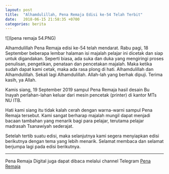 ```yaml
---
layout: post
title:  "Alhamdulillah, Pena Remaja Edisi ke-54 Telah Terbit"
date:   2018-06-15 21:58:35 +0700
categories: berita
---
```

![](pena remaja 54.PNG)

Alhamdulillah Pena Remaja edisi ke-54 telah mendarat. Rabu pagi, 18 September beberapa lembar halaman isi majalah pelajar ini dicetak dan siap untuk digandakan. Seperti biasa, ada suka dan duka yang mengiringi proses penulisan, pengetikan, penataan dan pencetakan majalah. Maka ketika sudah dapat kami cetak, maka ada rasa plong di hati. Alhamdulillah dan Alhamdulillah. Sekali lagi Alhamdulillah. Allah-lah yang berhak dipuji. Terima kasih, ya Allah.


Kamis siang, 19 September 2019 sampul Pena Remaja hasil desain Bu Inayah perlahan-lahan keluar dari mesin pencetak (printer) di kantor MTs NU ITB.

Hati kami siang itu tidak kalah cerah dengan warna-warni sampul Pena Remaja tersebut. Kami sangat berharap majalah mungil dapat menjadi bacaan tambahan yang menarik bagi para pelajar, terutama pelajar madrasah Tsanawiyah sederajat.

Setelah tertib suatu edisi, maka selanjutnya kami segera menyiapkan edisi berikutnya dengan tema yang lebih menarik. Selamat membaca dan selamat berjumpa lagi pada edisi berikutnya.

-----
Pena Remaja Digital juga dapat dibaca melalui channel Telegram [Pena Remaja](https://t.me/PenaRemajaitb)
